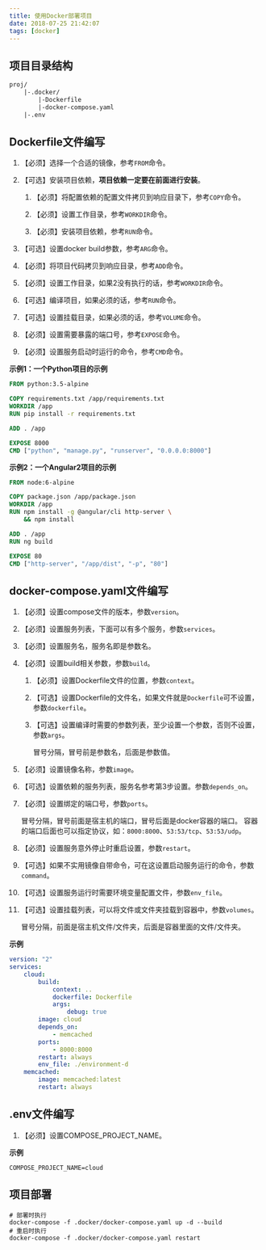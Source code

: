 ```yaml
---
title: 使用Docker部署项目
date: 2018-07-25 21:42:07
tags: [docker]
---
```


## 项目目录结构

```txt
proj/
    |-.docker/
        |-Dockerfile
        |-docker-compose.yaml
    |-.env
```

## Dockerfile文件编写

1. 【必须】选择一个合适的镜像，参考`FROM`命令。

2. 【可选】安装项目依赖，**项目依赖一定要在前面进行安装**。

    1. 【必须】将配置依赖的配置文件拷贝到响应目录下，参考`COPY`命令。

    2. 【必须】设置工作目录，参考`WORKDIR`命令。

    3. 【必须】安装项目依赖，参考`RUN`命令。

3. 【可选】设置docker build参数，参考`ARG`命令。

4. 【必须】将项目代码拷贝到响应目录，参考`ADD`命令。

5. 【必须】设置工作目录，如果2没有执行的话，参考`WORKDIR`命令。

6. 【可选】编译项目，如果必须的话，参考`RUN`命令。

7. 【可选】设置挂载目录，如果必须的话，参考`VOLUME`命令。

8. 【必须】设置需要暴露的端口号，参考`EXPOSE`命令。

9. 【必须】设置服务启动时运行的命令，参考`CMD`命令。

<!--more-->

**示例1：一个Python项目的示例**

```dockerfile
FROM python:3.5-alpine

COPY requirements.txt /app/requirements.txt
WORKDIR /app
RUN pip install -r requirements.txt

ADD . /app

EXPOSE 8000
CMD ["python", "manage.py", "runserver", "0.0.0.0:8000"]
```

**示例2：一个Angular2项目的示例**

```dockerfile
FROM node:6-alpine

COPY package.json /app/package.json
WORKDIR /app
RUN npm install -g @angular/cli http-server \
    && npm install

ADD . /app
RUN ng build

EXPOSE 80
CMD ["http-server", "/app/dist", "-p", "80"]
```

## docker-compose.yaml文件编写

1. 【必须】设置compose文件的版本，参数`version`。

2. 【必须】设置服务列表，下面可以有多个服务，参数`services`。

3. 【必须】设置服务名，服务名即是参数名。

4. 【必须】设置build相关参数，参数`build`。

    1. 【必须】设置Dockerfile文件的位置，参数`context`。

    2. 【可选】设置Dockerfile的文件名，如果文件就是`Dockerfile`可不设置，参数`dockerfile`。

    3. 【可选】设置编译时需要的参数列表，至少设置一个参数，否则不设置，参数`args`。

        冒号分隔，冒号前是参数名，后面是参数值。

5. 【必须】设置镜像名称，参数`image`。

6. 【可选】设置依赖的服务列表，服务名参考第3步设置。参数`depends_on`。

7. 【必须】设置绑定的端口号，参数`ports`。

    冒号分隔，冒号前面是宿主机的端口，冒号后面是docker容器的端口。
    容器的端口后面也可以指定协议，如：`8000:8000`、`53:53/tcp`、`53:53/udp`。

8. 【必须】设置服务意外停止时重启设置，参数`restart`。

9. 【可选】如果不实用镜像自带命令，可在这设置启动服务运行的命令，参数`command`。

10. 【可选】设置服务运行时需要环境变量配置文件，参数`env_file`。

11. 【可选】设置挂载列表，可以将文件或文件夹挂载到容器中，参数`volumes`。

    冒号分隔，前面是宿主机文件/文件夹，后面是容器里面的文件/文件夹。

**示例**

```yaml
version: "2"
services:
    cloud:
        build:
            context: ..
            dockerfile: Dockerfile
            args:
                debug: true
        image: cloud
        depends_on:
            - memcached
        ports:
            - 8000:8000
        restart: always
        env_file: ./environment-d
    memcached:
        image: memcached:latest
        restart: always
```

## .env文件编写

1. 【必须】设置COMPOSE_PROJECT_NAME。

**示例**

```
COMPOSE_PROJECT_NAME=cloud
```

## 项目部署

```shell
# 部署时执行
docker-compose -f .docker/docker-compose.yaml up -d --build
# 重启时执行
docker-compose -f .docker/docker-compose.yaml restart
```
